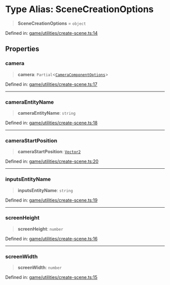 # Type Alias: SceneCreationOptions

> **SceneCreationOptions** = `object`

Defined in: [game/utilities/create-scene.ts:14](https://github.com/Forge-Game-Engine/Forge/blob/6a4c05c6b58848e53a4f2ca7d9cd2f9b6c10e5ac/src/game/utilities/create-scene.ts#L14)

## Properties

### camera

> **camera**: `Partial`\<[`CameraComponentOptions`](CameraComponentOptions.md)\>

Defined in: [game/utilities/create-scene.ts:17](https://github.com/Forge-Game-Engine/Forge/blob/6a4c05c6b58848e53a4f2ca7d9cd2f9b6c10e5ac/src/game/utilities/create-scene.ts#L17)

***

### cameraEntityName

> **cameraEntityName**: `string`

Defined in: [game/utilities/create-scene.ts:18](https://github.com/Forge-Game-Engine/Forge/blob/6a4c05c6b58848e53a4f2ca7d9cd2f9b6c10e5ac/src/game/utilities/create-scene.ts#L18)

***

### cameraStartPosition

> **cameraStartPosition**: [`Vector2`](../classes/Vector2.md)

Defined in: [game/utilities/create-scene.ts:20](https://github.com/Forge-Game-Engine/Forge/blob/6a4c05c6b58848e53a4f2ca7d9cd2f9b6c10e5ac/src/game/utilities/create-scene.ts#L20)

***

### inputsEntityName

> **inputsEntityName**: `string`

Defined in: [game/utilities/create-scene.ts:19](https://github.com/Forge-Game-Engine/Forge/blob/6a4c05c6b58848e53a4f2ca7d9cd2f9b6c10e5ac/src/game/utilities/create-scene.ts#L19)

***

### screenHeight

> **screenHeight**: `number`

Defined in: [game/utilities/create-scene.ts:16](https://github.com/Forge-Game-Engine/Forge/blob/6a4c05c6b58848e53a4f2ca7d9cd2f9b6c10e5ac/src/game/utilities/create-scene.ts#L16)

***

### screenWidth

> **screenWidth**: `number`

Defined in: [game/utilities/create-scene.ts:15](https://github.com/Forge-Game-Engine/Forge/blob/6a4c05c6b58848e53a4f2ca7d9cd2f9b6c10e5ac/src/game/utilities/create-scene.ts#L15)
